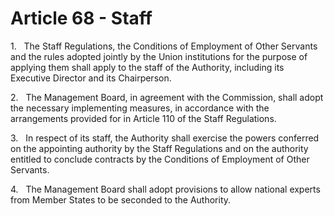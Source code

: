 # Article 68 - Staff


1.   The Staff Regulations, the Conditions of Employment of Other Servants and the rules adopted jointly by the Union institutions for the purpose of applying them shall apply to the staff of the Authority, including its Executive Director and its Chairperson.

2.   The Management Board, in agreement with the Commission, shall adopt the necessary implementing measures, in accordance with the arrangements provided for in Article 110 of the Staff Regulations.

3.   In respect of its staff, the Authority shall exercise the powers conferred on the appointing authority by the Staff Regulations and on the authority entitled to conclude contracts by the Conditions of Employment of Other Servants.

4.   The Management Board shall adopt provisions to allow national experts from Member States to be seconded to the Authority.
